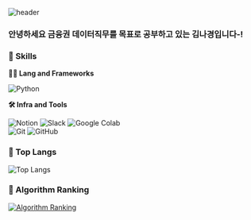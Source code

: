 ![header](https://capsule-render.vercel.app/api?type=wave&color=auto&height=360&text=Hello-%21%21&fontSize=80&fontAlign=50&fontAlignY=50&desc=nagyeong%27s+github&descSize=20&descAlign=50&descAlignY=60)



### 안녕하세요 금융권 데이터직무를 목표로 공부하고 있는 김나경입니다-! ###




### 🦾 Skills
**🧑‍💻 Lang and Frameworks**

![Python](https://img.shields.io/badge/python-3776AB.svg?&style=for-the-badge&logo=python&logoColor=white) 

**🛠️ Infra and Tools**

![Notion](https://img.shields.io/badge/notion-000000.svg?&style=for-the-badge&logo=notion&logoColor=white) ![Slack](https://img.shields.io/badge/slack-4A154B.svg?&style=for-the-badge&logo=slack&logoColor=white) ![Google Colab](https://img.shields.io/badge/googlecolab-F9AB00.svg?&style=for-the-badge&logo=googlecolab&logoColor=white) </br>
![Git](https://img.shields.io/badge/git-F05032.svg?&style=for-the-badge&logo=git&logoColor=white) ![GitHub](https://img.shields.io/badge/github-181717.svg?&style=for-the-badge&logo=github&logoColor=white) 


### 🚌 Top Langs
![Top Langs](https://github-readme-stats.vercel.app/api/top-langs/?username=kimnagyeong99&layout=compact)

### 🚩 Algorithm Ranking
[![Algorithm Ranking](https://mazassumnida.wtf/api/v2/generate_badge?boj=meruddl)](https://solved.ac/profile/meruddl)

